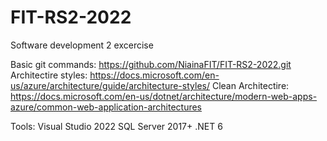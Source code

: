 # FIT-RS2-2022

Software development 2 excercise

Basic git commands: https://github.com/NiainaFIT/FIT-RS2-2022.git
Architectire styles: https://docs.microsoft.com/en-us/azure/architecture/guide/architecture-styles/
Clean Architectire: https://docs.microsoft.com/en-us/dotnet/architecture/modern-web-apps-azure/common-web-application-architectures

Tools:
Visual Studio 2022
SQL Server 2017+
.NET 6


